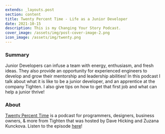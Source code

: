 ```yaml
---
extends: _layouts.post
section: content
title: Twenty Percent Time - Life as a Junior Developer
date: 2021-10-15
description: This is my Changing Your Story Podcast.
cover_image: /assets/img/post-cover-image-2.png
icon_image: /assets/img/twenty.png
---
```


<h3>Summary</h3>
Junior Developers can infuse a team with energy, enthusiasm, and fresh ideas. They also provide an opportunity for experienced engineers to develop and grow their mentorship and leadership abilities! In this podcast I talk about what it is like to be a junior developer, and an apprentice at the company Tighten. I also give tips on how to get that first job and what can help a junior thrive!

<h3>About</h3>
<a href="https://twentypercenttime.simplecast.com/">Twenty Percent Time</a> is a podcast for programmers, designers, business owners, & more from Tighten that was hosted by Dave Hicking and Zuzana Kunckova.
Listen to the episode <a href="https://twentypercenttime.simplecast.com/episodes/rissa-jackson-life-as-a-junior-developer">here</a>!
